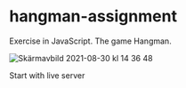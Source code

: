 # hangman-assignment
Exercise in JavaScript. The game Hangman.

![Skärmavbild 2021-08-30 kl  14 36 48](https://user-images.githubusercontent.com/70148089/131340062-f965317c-6d20-4981-88b8-037cffab36ad.png)

Start with live server


